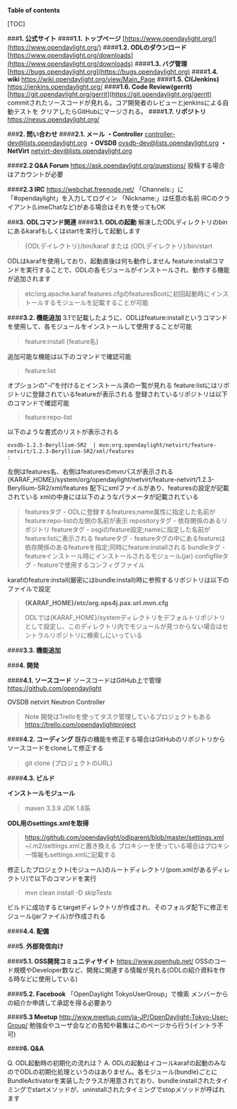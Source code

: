 **Table of contents**
 
[TOC]
 
###**1. 公式サイト**
####**1.1. トップページ**
[https://www.opendaylight.org/](https://www.opendaylight.org/)
####**1.2. ODLのダウンロード**
[https://www.opendaylight.org/downloads](https://www.opendaylight.org/downloads)
####**1.3. バグ管理**
[https://bugs.opendaylight.org](https://bugs.opendaylight.org)
####**1.4. wiki**
 https://wiki.opendaylight.org/view/Main_Page
####**1.5. CI(Jenkins)**
https://jenkins.opendaylight.org/
####**1.6. Code Review(gerrit)**
[https://git.opendaylight.org/gerrit](https://git.opendaylight.org/gerrit)
commitされたソースコードが見れる。コア開発者のレビューとjenkinsによる自動テストを
クリアしたらGitHubにマージされる。
####**1.7. リポジトリ**
https://nexus.opendaylight.org/
 
###**2. 問い合わせ**
####**2.1. メール**
**・Controller**
controller-dev@lists.opendaylight.org
**・OVSDB**
 ovsdb-dev@lists.opendaylight.org
**・NetVirt**
 netvirt-dev@lists.opendaylight.org
 
####**2.2 Q&A Forum**
https://ask.opendaylight.org/questions/
投稿する場合はアカウントが必要
 
####**2.3 IRC**
https://webchat.freenode.net/
「Channels:」に「#opendaylight」を入力してログイン
「Nickname:」は任意の名前
IRCのクライアント(LimeChatなど)がある場合はそれを使ってもOK

###**3. ODLコマンド関連**
####**3.1. ODLの起動**
解凍したODLディレクトリのbinにあるkarafもしくはstartを実行して起動します

> {ODLデイレクトリ}/bin/karaf 
>または
> {ODLデイレクトリ}/bin/start 

ODLはkarafを使用しており、起動直後は何も動作しません
feature:installコマンドを実行することで、ODLの各モジュールがインストールされ、動作する機能が追加されます
>etc/org.apache.karaf.features.cfgのfeaturesBootに初回起動時にインストールするモジュールを記載することが可能

####**3.2. 機能追加**
3.1で記載したように、ODLはfeature:installというコマンドを使用して、各モジュールをインストールして使用することが可能
>feature:install {feature名}

追加可能な機能は以下のコマンドで確認可能
>feature:list

オプションの"-i"を付けるとインストール済の一覧が見れる
feature:listにはリポジトリに登録されているfeatureが表示される
登録されているリポジトリは以下のコマンドで確認可能
>feature:repo-list

以下のような書式のリストが表示される
```
ovsdb-1.2.3-Beryllium-SR2  | mvn:org.opendaylight/netvirt/feature-netvirt/1.2.3-Beryllium-SR2/xml/features
:
```
左側はfeatures名、右側はfeaturesのmvnパスが表示される
{KARAF_HOME}/system/org/opendaylight/netvirt/feature-netvirt/1.2.3-Beryllium-SR2/xml/features
配下にxmlファイルがあり、featuresの設定が記載されている
xmlの中身には以下のようなパラメータが記載されている
>featuresタグ - ODLに登録するfeatures;name属性に指定した名前がfeature:repo-listの左側の名前が表示
>repositoryタグ - 依存関係のあるリポジトリ
>featureタグ - osgiのfeature設定;nameに指定した名前がfeature:listに表示される
>featureタグ - featureタグの中にあるfeatureは依存関係のあるfeatureを指定;同時にfeature:installされる
>bundleタグ - featureインストール時にインストールされるモジュール(jar)
>configfileタグ - featureで使用するコンフィグファイル


karafのfeature:install(厳密にはbundle:install)時に参照するリポジトリは以下のファイルで設定

>**{KARAF_HOME}/etc/org.ops4j.pax.url.mvn.cfg**
> 
>ODLでは{KARAF_HOME}/systemディレクトリをデフォルトリポジトリとして設定し、このディレクトリ内でモジュールが見つからない場合はセントラルリポジトリに検索しにいっている

####**3.3. 機能追加**

###**4. 開発**
 
####**4.1. ソースコード**
ソースコードはGitHub上で管理
https://github.com/opendaylight
 
OVSDB
netvirt
Neutron
Controller

>Note 開発はTrelloを使ってタスク管理しているプロジェクトもある
>https://trello.com/opendaylightproject
 
####**4.2. コーディング**
既存の機能を修正する場合はGitHubのリポジトリからソースコードをcloneして修正する
 
 > git clone {プロジェクトのURL} 

####**4.3. ビルド**
 
**インストールモジュール**
> maven 3.3.9
> JDK 1.8系

**ODL用のsettings.xmlを取得**
>https://github.com/opendaylight/odlparent/blob/master/settings.xml
 >~/.m2/settings.xmlと置き換える
 >プロキシーを使っている場合はプロキシー情報もsettings.xmlに記載する
 
修正したプロジェクト(モジュール)のルートディレクトリ(pom.xmlがあるディレクトリ)で以下のコマンドを実行

>mvn clean install -D skipTests

ビルドに成功するとtargetディレクトリが作成され、そのフォルダ配下に修正モジュール(jarファイル)が作成される
 
####**4.4. 配備**


 
 

 


 
###**5. 外部発信向け**
 
####**5.1. OSS開発コミュニティサイト**
https://www.openhub.net/
OSSのコード規模やDeveloper数など、開発に関連する情報が見れる(ODLの紹介資料を作る時などに使用している)
 
####**5.2. Facebook**
「OpenDaylight TokyoUserGroup」で検索
メンバーからの紹介か申請して承認を得る必要あり
 
####**5.3 Meetup**
http://www.meetup.com/ja-JP/OpenDaylight-Tokyo-User-Group/
勉強会やユーザ会などの告知や募集はこのページから行う(イントラ不可)
 
 
 ####**6. Q&A**
 
Q. ODL起動時の初期化の流れは？
A. ODLの起動はイコールkarafの起動のみなのでODLの初期化処理というのはありません。各モジュール(bundle)ごとにBundleActivatorを実装したクラスが用意されており、bundle:installされたタイミングでstartメソッドが、uninstallされたタイミングでstopメソッドが呼ばれます
 
 
